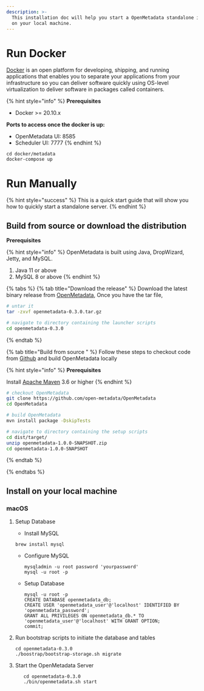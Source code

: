 ```yaml
---
description: >-
  This installation doc will help you start a OpenMetadata standalone instance
  on your local machine.
---
```


# Run Docker

[Docker](https://docs.docker.com/get-started/overview/) is an open platform for developing, shipping, and running applications that enables you to separate your applications from your infrastructure so you can deliver software quickly using OS-level virtualization to deliver software in packages called containers.

{% hint style="info" %}
**Prerequisites**

* Docker &gt;= 20.10.x

**Ports to access once the docker is up:**

* OpenMetadata UI: 8585
* Scheduler UI: 7777
{% endhint %}

```text
cd docker/metadata
docker-compose up
```


# Run Manually

{% hint style="success" %}
This is a quick start guide that will show you how to quickly start a standalone server.
{% endhint %}

## Build from source or download the distribution

**Prerequisites**

{% hint style="info" %}
OpenMetadata is built using Java, DropWizard, Jetty, and MySQL.

1. Java 11 or above
2. MySQL 8 or above
{% endhint %}

{% tabs %}
{% tab title="Download the release" %}
Download the latest binary release from [OpenMetadata](https://open-metadata.org/download/), Once you have the tar file,

```bash
# untar it
tar -zxvf openmetadata-0.3.0.tar.gz

# navigate to directory containing the launcher scripts
cd openmetadata-0.3.0
```
{% endtab %}

{% tab title="Build from source " %}
Follow these steps to checkout code from [Github](https://github.com/open-metadata/OpenMetadata) and build OpenMetadata locally

{% hint style="info" %}
**Prerequisites**

Install [Apache Maven](https://maven.apache.org/install.html) 3.6 or higher
{% endhint %}

```bash
# checkout OpenMetadata
git clone https://github.com/open-metadata/OpenMetadata
cd OpenMetadata

# build OpenMetadata
mvn install package -DskipTests

# navigate to directory containing the setup scripts
cd dist/target/
unzip openmetadata-1.0.0-SNAPSHOT.zip
cd openmetadata-1.0.0-SNAPSHOT
```
{% endtab %}


{% endtabs %}

## Install on your local machine

### macOS

1. Setup Database

   * Install MySQL

   ```text
   brew install mysql
   ```

   * Configure MySQL

     ```text
     mysqladmin -u root password 'yourpassword'
     mysql -u root -p
     ```

   * Setup Database

     ```text
     mysql -u root -p
     CREATE DATABASE openmetadata_db;
     CREATE USER 'openmetadata_user'@'localhost' IDENTIFIED BY 'openmetadata_password';
     GRANT ALL PRIVILEGES ON openmetadata_db.* TO 'openmetadata_user'@'localhost' WITH GRANT OPTION;
     commit;
     ```

2. Run bootstrap scripts to initiate the database and tables

   ```text
   cd openmetadata-0.3.0
   ./boostrap/bootstrap-storage.sh migrate
   ```

3. Start the OpenMetadata Server

   ```text
      cd openmetadata-0.3.0 
      ./bin/openmetadata.sh start
   ```

